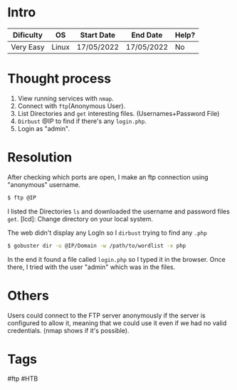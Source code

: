 # Intro
| Dificulty | OS | Start Date | End Date | Help? |
|---|---|---|---|---|
| Very Easy | Linux | 17/05/2022 | 17/05/2022 | No |


# Thought process
1. View running services with `nmap`.
2. Connect with `ftp`(Anonymous User).
3. List Directories and `get` interesting files. (Usernames+Password File)
4. `Dirbust` @IP to find if there's any `login.php`.
5. Login as "admin".


# Resolution
After checking which ports are open, I make an ftp connection using "anonymous" username.
```bash
$ ftp @IP
```

I listed the Directories `ls` and downloaded the username and password files `get`.
[lcd]: Change directory on your local system.

The web didn't display any LogIn so I `dirbust` trying to find any `.php`
```bash
$ gobuster dir -u @IP/Domain -w /path/to/wordlist -x php
```

In the end it found a file called `login.php` so I typed it in the browser. Once there, I tried with the user "admin" which was in the files.


# Others
Users could connect to the FTP server anonymously if the server is configured to allow it, meaning that we could use it even if we had no valid credentials. (nmap shows if it's possible).


# Tags
#ftp #HTB